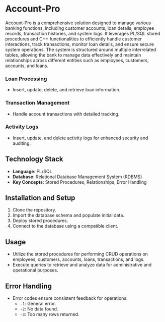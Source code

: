 # Account-Pro
Account-Pro is a comprehensive solution designed to manage various banking functions, including customer accounts, loan details, employee records, transaction histories, and system logs. It leverages PL/SQL stored procedures and C++ functionalities to efficiently handle customer interactions, track transactions, monitor loan details, and ensure secure system operations. The system is structured around multiple interrelated tables, allowing the bank to manage data effectively and maintain relationships across different entities such as employees, customers, accounts, and loans.

### Loan Processing
- Insert, update, delete, and retrieve loan information.

### Transaction Management
- Handle account transactions with detailed tracking.

### Activity Logs
- Insert, update, and delete activity logs for enhanced security and auditing.

## Technology Stack
- **Language**: PL/SQL
- **Database**: Relational Database Management System (RDBMS)
- **Key Concepts**: Stored Procedures, Relationships, Error Handling

## Installation and Setup
1. Clone the repository.
2. Import the database schema and populate initial data.
3. Deploy stored procedures.
4. Connect to the database using a compatible client.

## Usage
- Utilize the stored procedures for performing CRUD operations on employees, customers, accounts, loans, transactions, and logs.
- Execute queries to retrieve and analyze data for administrative and operational purposes.

## Error Handling
- Error codes ensure consistent feedback for operations:
  - `-1`: General error.
  - `-2`: No data found.
  - `-3`: Too many rows returned.


